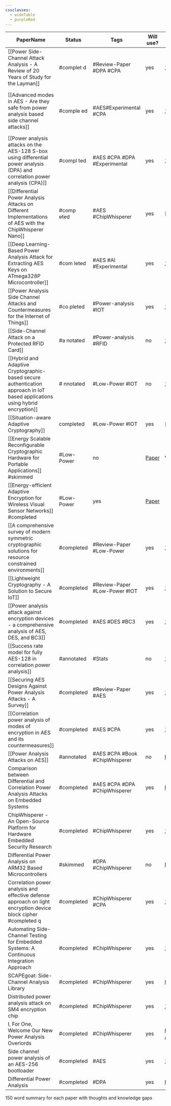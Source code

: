 ```yaml
---
cssclasses:
  - wideTable
  - purpleRed
---
```


| PaperName                                                                                                                                   | Status       | Tags                           | Will use?                                                                                                                            | DOI                                                                                                                            | Remarks                                                                           |
| ------------------------------------------------------------------------------------------------------------------------------------------- | ------------ | ------------------------------ | ------------------------------------------------------------------------------------------------------------------------------------ | ------------------------------------------------------------------------------------------------------------------------------ | --------------------------------------------------------------------------------- |
| [[Power Side-Channel Attack Analysis - A Review of 20 Years of Study for the Layman]]                                                       | #complet   d | #Review-Paper #DPA #CPA        | yes                                                                                                                                  | [10.3390/cryptography4020015](https://doi.org/10.3390/cryptography4020015)                                                     | Good overview of past research                                                    |
| [[Advanced modes in AES - Are they safe from power analysis based side channel attacks]]                                                    | #comple   ed | #AES#Experimental #CPA         | yes                                                                                                                                  | [10.1109/ICCD.2014.6974678](https://doi.org/10.1109/ICCD.2014.6974678)                                                         | Looks to be most similar to what im doing - looks at effectiveness of the attacks |
| [[Power analysis attacks on the AES-128 S-box using differential power analysis (DPA) and correlation power analysis (CPA)]]                | #compl   ted | #AES #CPA #DPA #Experimental   | yes                                                                                                                                  | [10.1080/23742917.2016.1231523](https://doi.org/10.1080/23742917.2016.1231523)                                                 | Comparison of 2 power analysis methods, CPA & DPA                                 |
| [[Differential Power Analysis Attacks on Different Implementations of AES with the ChipWhisperer Nano]]                                     | #comp   eted | #AES #ChipWhisperer            | yes                                                                                                                                  | [https://ia.cr/2020/1008](https://ia.cr/2020/1008)                                                                             | Shows using the chipwhisperer                                                     |
| [[Deep Learning-Based Power Analysis Attack for Extracting AES Keys on ATmega328P Microcontroller]]                                         | #com   leted | #AES #AI #Experimental         | yes                                                                                                                                  | [10.1007/s13369-023-08341-3](https://doi.org/10.1007/s13369-023-08341-3)                                                       |                                                                                   |
| [[Power Analysis Side Channel Attacks and Countermeasures for the Internet of Things]]                                                      | #co   pleted | #Power-analysis #IOT           | yes                                                                                                                                  | [10.1109/PAINE56030.2022.10014854](https://doi.org/10.1109/PAINE56030.2022.10014854)                                           | Look at low power IOT                                                             |
| [[Side-Channel Attack on a Protected RFID Card]]                                                                                            | #a   notated | #Power-analysis #RFID          | no                                                                                                                                   | [10.1109/ACCESS.2018.2870663](https://doi.org/10.1109/ACCESS.2018.2870663)                                                     | Looks at RFID using 3DES                                                          |
| [[Hybrid and Adaptive Cryptographic-based secure authentication approach in IoT based applications using hybrid encryption]]                | #   nnotated | #Low-Power #IOT                | no                                                                                                                                   | [10.1016/j.pmcj.2022.101552](https://doi.org/10.1016/j.pmcj.2022.101552 "Persistent link using digital object identifier")     |                                                                                   |
| [[Situation-aware Adaptive Cryptography]]                                                                                                   | completed    | #Low-Power #IOT                | yes                                                                                                                                  | [http://lup.lub.lu.se/student-papers/record/8936871](http://lup.lub.lu.se/student-papers/record/8936871)                       | Student Masters Paper                                                             |
| [[Energy Scalable Reconfigurable Cryptographic Hardware for Portable Applications]]                                              #skimmed   | #Low-Power   | no                             | [Paper](https://dspace.mit.edu/bitstream/handle/1721.1/86612/48228099-MIT.pdf?sequence=2)                                            | Very old PHD thesis - 2000                                                                                                     |                                                                                   |
| [[Energy-efficient Adaptive Encryption for Wireless Visual Sensor Networks]]                                                     #completed | #Low-Power   | yes                            | [Paper](https://www.researchgate.net/publication/303753023_Energy-efficient_Adaptive_Encryption_for_Wireless_Visual_Sensor_Networks) |                                                                                                                                |                                                                                   |
| [[A comprehensive survey of modern symmetric cryptographic solutions for resource constrained environments]]                                | #completed   | #Review-Paper #Low-Power       | yes                                                                                                                                  | [10.1016/j.jnca.2014.09.006](https://doi.org/10.1016/j.jnca.2014.09.006 "Persistent link using digital object identifier")     |                                                                                   |
| [[Lightweight Cryptography - A Solution to Secure IoT]]                                                                                     | #completed   | #Review-Paper #Low-Power #IOT  | yes                                                                                                                                  | [10.1007/s11277-020-07134-3](https://doi.org/10.1007/s11277-020-07134-3)                                                       |                                                                                   |
| [[Power analysis attack against encryption devices - a comprehensive analysis of AES, DES, and BC3]]                                        | #completed   | #AES #DES #BC3                 | yes                                                                                                                                  | [10.12928/telkomnika.v17i3.9384](http://doi.org/10.12928/telkomnika.v17i3.9384)                                                |                                                                                   |
| [[Success rate model for fully AES-128 in correlation power analysis]]                                                                      | #annotated   | #Stats                         | no                                                                                                                                   | [10.1109/APCCAS.2016.7803910](https://doi.org/10.1109/APCCAS.2016.7803910)                                                     | Could base my statistical analysis off this                                       |
| [[Securing AES Designs Against Power Analysis Attacks - A Survey]]                                                                          | #completed   | #Review-Paper #AES             | yes                                                                                                                                  | [10.1109/JIOT.2023.3265683](https://doi.org/10.1109/JIOT.2023.3265683)                                                         |                                                                                   |
| [[Correlation power analysis of modes of encryption in AES and its countermeasures]]                                                        | #completed   | #AES #CPA                      | yes                                                                                                                                  | [10.1016/j.future.2017.06.004](https://doi.org/10.1016/j.future.2017.06.004 "Persistent link using digital object identifier") |                                                                                   |
| [[Power Analysis Attacks on AES]]                                                                                                           | #annotated   | #AES #CPA #Book #ChipWhisperer | no                                                                                                                                   | https://link.springer.com/chapter/10.1007/978-3-031-31034-8_8                                                                  |                                                                                   |
| Comparison between Differential and Correlation Power Analysis Attacks on Embedded Systems                                                  | #completed   | #AES #CPA #DPA #ChipWhisperer  | yes                                                                                                                                  | https://webthesis.biblio.polito.it/21081/                                                                                      | Masters Thesis                                                                    |
| ChipWhisperer - An Open-Source Platform for Hardware Embedded Security Research                                                             | #completed   | #ChipWhisperer                 | yes                                                                                                                                  | [10.1007/978-3-319-10175-0_17](https://doi.org/10.1007/978-3-319-10175-0_17)                                                   |                                                                                   |
| Differential Power Analysis on ARM32 Based Microcontrollers                                                                                 | #skimmed     | #DPA #ChipWhisperer            | no                                                                                                                                   | https://pure.royalholloway.ac.uk/ws/portalfiles/portal/55793484/Differential_Power_Analysis_on_ARM32.pdf                       | Masters Thesis                                                                    |
| Correlation power analysis and effective defense approach on light encryption device block cipher       #completed q                        | #completed   | #ChipWhisperer #CPA            | yes                                                                                                                                  | [10.1002/spy2.87](https://doi.org/10.1002/spy2.87)                                                                             |                                                                                   |
| Automating Side-Channel Testing for Embedded Systems: A Continuous Integration Approach                                                     | #completed   | #ChipWhisperer                 | yes                                                                                                                                  | [10.1145/3664476.3670436](https://doi.org/10.1145/3664476.3670436)                                                             |                                                                                   |
| SCAPEgoat: Side-Channel Analysis Library                                                                                                    | #completed   | #ChipWhisperer                 | yes                                                                                                                                  | https://digital.wpi.edu/concern/student_works/0g354k70v?locale=it                                                              |                                                                                   |
| Distributed power analysis attack on SM4 encryption chip                                                                                    | #completed   | #ChipWhisperer                 | yes                                                                                                                                  | [10.1038/s41598-023-50220-2](https://doi.org/10.1038/s41598-023-50220-2)                                                       |                                                                                   |
| I, For One, Welcome Our New Power Analysis Overlords                                                                                        | #completed   | #ChipWhisperer                 | yes                                                                                                                                  | https://i.blackhat.com/us-18/Wed-August-8/us-18-OFlynn-I-For-One-Welcome-Our-New-Power-Analysis-Overloards-wp.pdf              |                                                                                   |
| Side channel power analysis of an AES-256 bootloader                                                                                        | #completed   | #AES                           | yes                                                                                                                                  | [10.1109/CCECE.2015.7129369](https://doi.org/10.1109/CCECE.2015.7129369)                                                       | Specifically on AES 256                                                           |
| Differential Power Analysis                                                                                                                 | #completed   | #DPA                           | yes                                                                                                                                  | https://doi.org/10.1007/3-540-48405-1_25                                                                                       | Original DPA paper                                                                |

  
150 word summary for each paper with thoughts and knowledge gaps 
